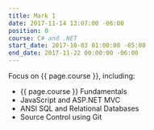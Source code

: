 ```yaml
---
title: Mark 1
date: 2017-11-14 13:07:00 -06:00
position: 0
course: C# and .NET
start_date: 2017-10-03 01:00:00 -05:00
end_date: 2017-11-22 00:00:00 -06:00
---
```


Focus on {{ page.course }}, including:

* {{ page.course }} Fundamentals
* JavaScript and ASP.NET MVC
* ANSI SQL and Relational Databases
* Source Control using Git
